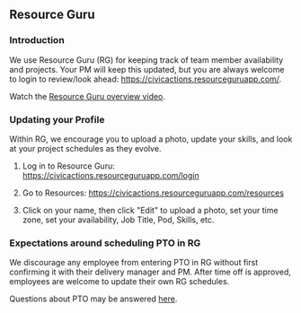 ## Resource Guru

### Introduction
We use Resource Guru (RG) for keeping track of team member availability and projects. Your PM will keep this updated, but you are always welcome to login to review/look ahead: https://civicactions.resourceguruapp.com/.

Watch the [Resource Guru overview video](https://www.youtube.com/watch?v=O2m9Yv3LDj8).

### Updating your Profile

Within RG, we encourage you to upload a photo, update your skills, and look at your project schedules as they evolve.

1. Log in to Resource Guru: https://civicactions.resourceguruapp.com/login

2. Go to Resources: https://civicactions.resourceguruapp.com/resources

3. Click on your name, then click "Edit" to upload a photo, set your time zone, set your availability, Job Title, Pod, Skills, etc.

### Expectations around scheduling PTO in RG
We discourage any employee from entering PTO in RG without first confirming it with their delivery manager and PM. After time off is approved, employees are welcome to update their own RG schedules.

Questions about PTO may be answered [here](https://github.com/CivicActions/handbook#pto).

